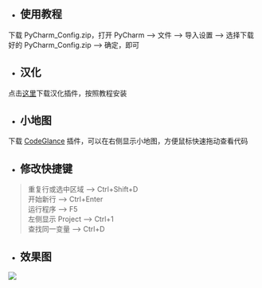 - ## 使用教程  
下载 PyCharm_Config.zip，打开 PyCharm ——> 文件 ——> 导入设置 ——> 选择下载好的 PyCharm_Config.zip ——> 确定，即可
- ## 汉化 
点击<a href='https://github.com/pingfangx/TranslatorX'>这里</a>下载汉化插件，按照教程安装
- ## 小地图
下载 <a href='http://plugins.jetbrains.com/plugin/7275-codeglance'>CodeGlance</a> 插件，可以在右侧显示小地图，方便鼠标快速拖动查看代码
- ## 修改快捷键  
> 重复行或选中区域 ——> Ctrl+Shift+D  
> 开始新行 ——> Ctrl+Enter  
> 运行程序 ——> F5  
> 左侧显示 Project ——> Ctrl+1  
> 查找同一变量 ——> Ctrl+D  
- ## 效果图
![](https://i.loli.net/2019/06/26/5d12e9b41861b29999.jpg)
